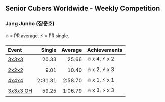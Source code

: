 ## Senior Cubers Worldwide - Weekly Competition
### Jang Junho (장준호)

🔥 = PR average, ⚡ = PR single.

| Event | Single | Average | Achievements|
| :-- | --: | --: | :-- |
| [3x3x3](jang_junho/333.md) | 20.33 | 25.66 | <span style="white-space: nowrap">🔥 x 4, ⚡ x 2</span> |
| [2x2x2](jang_junho/222.md) | 9.01 | 10.40 | <span style="white-space: nowrap">🔥 x 2, ⚡ x 3</span> |
| [4x4x4](jang_junho/444.md) | 2:31.31 | 2:58.70 | <span style="white-space: nowrap">🔥 x 1, ⚡ x 1</span> |
| [3x3x3 OH](jang_junho/333oh.md) | 59.25 | 1:06.79 | <span style="white-space: nowrap">🔥 x 3, ⚡ x 3</span> |

<!-- Global site tag (gtag.js) - Google Analytics -->
<script async src="https://www.googletagmanager.com/gtag/js?id=UA-86348435-3"></script>
<script>window.dataLayer = window.dataLayer || []; function gtag() {dataLayer.push(arguments);} gtag('js', new Date()); gtag('config', 'UA-86348435-3');</script>
